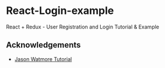 # React-Login-example

React + Redux - User Registration and Login Tutorial & Example

## Acknowledgements
* [Jason Watmore Tutorial](http://jasonwatmore.com/post/2017/09/16/react-redux-user-registration-and-login-tutorial-example)
